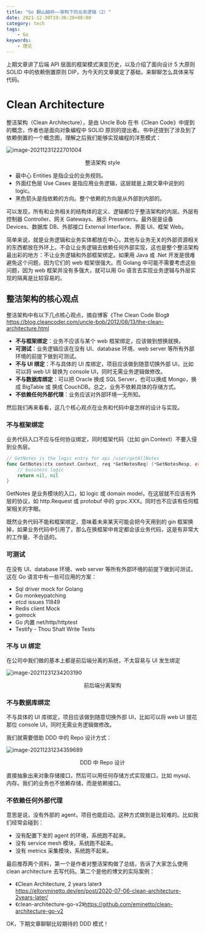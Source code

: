 ```yaml
---
title: "Go 翻山越岭——架构下的业务逻辑（2）"
date: 2021-12-30T19:36:20+08:00
category: tech
tags:
    - Go
keywords:
    - 理论
---
```


上期文章讲了后端 API 层面的框架模式演变历史，以及介绍了面向设计 5 大原则 SOLID 中的依赖倒置原则 DIP，为今天的文章奠定了基础，来聊聊怎么具体来写代码。

# Clean Architecture

整洁架构（Clean Architecture），是由 Uncle Bob 在书《Clean Code》中提到的概念，作者也是面向对象编程中 SOLID 原则的提出者。书中还提到了涉及到了依赖倒置的一个概念图，理解之后我们能够实现编程的洋葱模式：

![image-20211231222701004](https://cdn.jsdelivr.net/gh/JupiterXue/PictureBed/BlogImg/202112312227207.png)

<center>整洁架构 style</center>

- 最中心 Entities 是指企业的业务规则。
- 外面红色层 Use Cases 是指应用业务逻辑，这层就是上期文章中说到的 logic。
- 黑色箭头是指依赖的方向。整个依赖的方向是从外部到内部的。

可以发现，所有和业务相关的结构体的定义、逻辑都位于整洁架构的内层。外层有控制器 Controller、网关 Gateways、展示 Presenters。最外层是设备 Devices、数据库 DB、外部接口 External Interface、界面 UI、框架 Web。



简单来说，就是业务逻辑和业务实体都放在中心，其他与业务无关的外部资源相关的东西都放在外环上。不会让业务逻辑去依赖任何外部实现，这也是整个整洁架构最出彩的地方：不让业务逻辑和外部框架绑定。如果用 Java 或 .Net 开发是很难避免这个问题，因为它们的 web 框架很强大。而 Golang 中可能不需要考虑这些问题，因为 web 框架并没有多强大，就可以用 Go 语言去实现业务逻辑与外层实现的隔离是比较容易的。

## 整洁架构的核心观点

整洁架构中有以下几点核心观点，摘自博客《The Clean Code Blog》 https://blog.cleancoder.com/uncle-bob/2012/08/13/the-clean-architecture.html

- **不与框架绑定**：业务不应该与某个 web 框架绑定，应该做到想换就换。
- **可测试**：业务逻辑应该在没有 UI、database 环境、web server 等所有外部环境的前提下做到可测试。
- **不与 UI 绑定**：不与具体的 UI 库绑定，项目应该做到随意切换外部 UI，比如可以将 web UI 替换为 console UI，同时无需业务逻辑做修改。
- **不与数据库绑定**：可以把 Oracle 换成 SQL Server，也可以换成 Mongo，换成 BigTable 或 换成 CouchDB。总之，业务不依赖具体的存储方式。
- **不依赖任何外部代理**：业务应该对外部环境一无所知。

然后我们再来看看，这几个核心观点在业务和代码中是怎样的设计与实现。

### 不与框架绑定

业务代码入口不应与任何协议绑定，同时框架代码（比如 gin.Context）不要入侵到业务层。

```go
// GetNotes is the logic entry for api /user/getAllNotes
func GetNotes(ctx context.Context, req *GetNotesReq) (*GetNotesResp, error) {
    // business logic
    return nil, nil
}
```

GetNotes 是业务模块的入口，如 logic 或 domain model，在这层就不应该有外层的协议，如 http.Request 或 protobuf 中的 grpc.XXX。同时也不应该有任何框架相关的字眼。



既然业务代码不能和框架绑定，意味着未来某天可能会把今天用到的 gin 框架换掉，如果业务代码中引用了，那么在换框架中肯定都会该业务代码，这是有非常大的工作量、不合适的。

### 可测试

在没有 UI、database 环境、web server 等所有外部环境的前提下做到可测试，这在 Go 语言中有一些可应用的方案：

- Sql driver mock for Golang
- Go monkeypatching
- etcd issues 11849
- Redis client Mock
- gomock
- Go 内置 net/http/httptest
- Testify - Thou Shalt Write Tests

### 不与 UI 绑定

在公司中我们做的基本上都是前后端分离的系统，不太容易与 UI 发生绑定

![image-20211231234203190](https://cdn.jsdelivr.net/gh/JupiterXue/PictureBed/BlogImg/202112312342291.png)

<center>前后端分离架构</center>

### 不与数据库绑定

不与具体的 UI 库绑定，项目应该做到随意切换外部 UI，比如可以将 web UI 提花那位 console UI，同时无需业务逻辑做修改。



我们就需要借助 DDD 中的 Repo 设计方式：

![image-20211231234359689](https://cdn.jsdelivr.net/gh/JupiterXue/PictureBed/BlogImg/202112312343762.png)

<center>DDD 中 Repo 设计</center>

直接抽象出来对象存储接口，然后可以用任何存储方式实现接口，比如 mysql、内存。我们的业务也不依赖存储，而是依赖接口。

### 不依赖任何外部代理

意思是说，没有外部的 agent，项目也能启动。这种方式做到是比较难的。比如我们经常会碰到：

- 没有配置下发的 agent 的环境，系统跑不起来。
- 没有 service mesh 模块，系统跑不起来。
- 没有 metrics 采集模块，系统跑不起来。



最后推荐两个资料，第一个是作者对整洁架构做了总结，告诉了大家怎么使用 clean architecture 去写代码。第二个是他的博文的实际案例：

- 《Clean Architecture, 2 years later》https://eltonminetto.dev/en/post/2020-07-06-clean-architecture-2years-later/
- 《clean-architecture-go-v2》https://github.com/eminetto/clean-architecture-go-v2



OK，下期文章聊聊比较期待的 DDD 模式！
